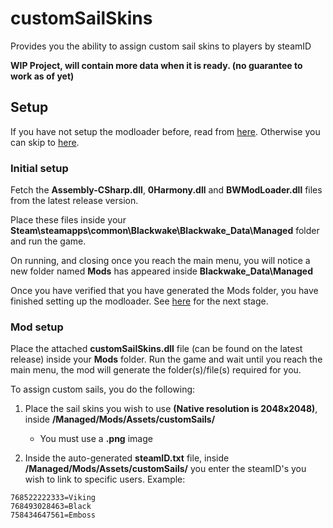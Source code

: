 # customSailSkins
Provides you the ability to assign custom sail skins to players by steamID

**WIP Project, will contain more data when it is ready. (no guarantee to work as of yet)**

## Setup

If you have not setup the modloader before, read from [here](#initial-setup).
Otherwise you can skip to [here](#mod-setup).

### Initial setup

Fetch the **Assembly-CSharp.dll**, **0Harmony.dll** and **BWModLoader.dll** files from the latest release version.

Place these files inside your **Steam\steamapps\common\Blackwake\Blackwake_Data\Managed** folder and run the game.

On running, and closing once you reach the main menu, you will notice a new folder named **Mods** has appeared inside **Blackwake_Data\Managed**

Once you have verified that you have generated the Mods folder, you have finished setting up the modloader. See [here](#mod-setup) for the next stage.

### Mod setup

Place the attached **customSailSkins.dll** file (can be found on the latest release) inside your **Mods** folder. Run the game and wait until you reach the main menu, the mod will generate the folder(s)/file(s) required for you.

To assign custom sails, you do the following:

1. Place the sail skins you wish to use **(Native resolution is 2048x2048)**, inside **/Managed/Mods/Assets/customSails/** 
   - You must use a **.png** image

2. Inside the auto-generated **steamID.txt** file, inside **/Managed/Mods/Assets/customSails/** you enter the steamID's you wish to link to specific users.
Example:
```
768522222333=Viking
768493028463=Black
758434647561=Emboss
```